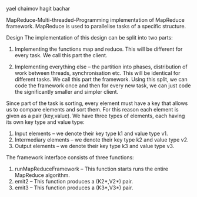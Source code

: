 yael chaimov
hagit bachar

MapReduce-Multi-threaded-Programming
implementation of MapReduce framework. MapReduce is used to parallelise tasks of a specific structure.

Design
The implementation of this design can be split into two parts:
1) Implementing the functions map and reduce.
This will be different for every task. We call this part the client.

2) Implementing everything else – the partition into phases, distribution of work between
threads, synchronisation etc.
This will be identical for different tasks. We call this part the framework.
Using this split, we can code the framework once and then for every new task, we can just code
the significantly smaller and simpler client.


Since part of the task is sorting, every element must have a key that allows us to compare elements
and sort them. For this reason each element is given as a pair (key,value).
We have three types of elements, each having its own key type and value type:
1) Input elements – we denote their key type k1 and value type v1.
2) Intermediary elements – we denote their key type k2 and value type v2.
3) Output elements – we denote their key type k3 and value type v3.

The framework interface consists of three functions:
1) runMapReduceFramework – This function starts runs the entire MapReduce algorithm.
2) emit2 – This function produces a (K2*,V2*) pair.
3) emit3 – This function produces a (K3*,V3*) pair.
